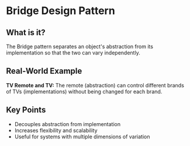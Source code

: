 # Bridge Design Pattern

## What is it?

The Bridge pattern separates an object's abstraction from its implementation so that the two can vary independently.

## Real-World Example

**TV Remote and TV:** The remote (abstraction) can control different brands of TVs (implementations) without being changed for each brand.

## Key Points

- Decouples abstraction from implementation
- Increases flexibility and scalability
- Useful for systems with multiple dimensions of variation
